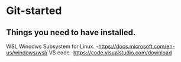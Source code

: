 # Git-started
## Things you need to have installed. 
 WSL Winodws Subsystem for Linux.
  -https://docs.microsoft.com/en-us/windows/wsl/
 VS code
 -https://code.visualstudio.com/download

